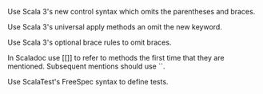 Use Scala 3's new control syntax which omits the parentheses and braces.

Use Scala 3's universal apply methods an omit the new keyword.

Use Scala 3's optional brace rules to omit braces.

In Scaladoc use [[]] to refer to methods the first time that they are mentioned. Subsequent mentions should use ``.

Use ScalaTest's FreeSpec syntax to define tests.